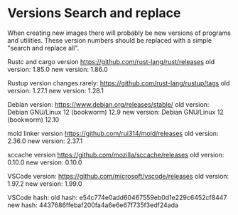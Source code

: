 # Versions Search and replace

When creating new images there will probably be new versions of programs and utilities.
These version numbers should be replaced with a simple "search and replace all".

Rustc and cargo version
<https://github.com/rust-lang/rust/releases>
old version: 1.85.0
new version: 1.86.0

Rustup version changes rarely:
<https://github.com/rust-lang/rustup/tags>
old version: 1.27.1
new version: 1.28.1

Debian version:
<https://www.debian.org/releases/stable/>
old version: Debian GNU/Linux 12 (bookworm) 12.9
new version: Debian GNU/Linux 12 (bookworm) 12.10

mold linker version
<https://github.com/rui314/mold/releases>
old version: 2.36.0
new version: 2.37.1

sccache version
<https://github.com/mozilla/sccache/releases>
old version: 0.10.0
new version: 0.10.0

VSCode version:
<https://github.com/microsoft/vscode/releases>
old version: 1.97.2
new version: 1.99.0

VSCode hash:
old hash: e54c774e0add60467559eb0d1e229c6452cf8447
new hash: 4437686ffebaf200fa4a6e6e67f735f3edf24ada
